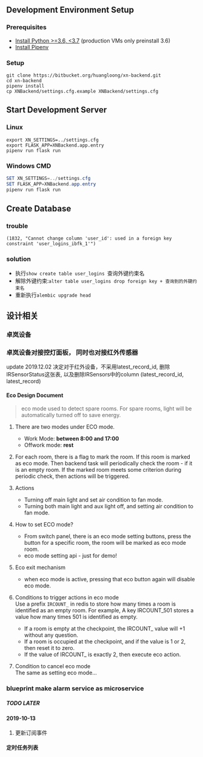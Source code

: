 ## Development Environment Setup

### Prerequisites

* [Install Python >=3.6, <3.7](https://www.python.org/downloads/) (production VMs only preinstall 3.6)
* [Install Pipenv](https://pipenv.readthedocs.io/en/latest/install/#installing-pipenv)



### Setup

```shell
git clone https://bitbucket.org/huangloong/xn-backend.git
cd xn-backend
pipenv install
cp XNBackend/settings.cfg.example XNBackend/settings.cfg
```



## Start Development Server

### Linux

```shell
export XN_SETTINGS=../settings.cfg
export FLASK_APP=XNBackend.app.entry
pipenv run flask run
```



### Windows CMD

```powershell
SET XN_SETTINGS=../settings.cfg
SET FLASK_APP=XNBackend.app.entry
pipenv run flask run
```





## Create Database

### trouble

```
(1832, "Cannot change column 'user_id': used in a foreign key constraint 'user_logins_ibfk_1'")
```

### solution

* 执行```show create table user_logins ```查询外键约束名
* 解除外键约束:```alter table user_logins drop foreign key + 查询到的外键约束名```
* 重新执行```alembic upgrade head```


## 设计相关

### 卓岚设备
### 卓岚设备对接控灯面板， 同时也对接红外传感器

update 2019.12.02 决定对于红外设备，不采用latest_record_id, 删除IRSensorStatus这张表, 以及删除IRSensors中的column (latest_record_id, latest_record)


#### Eco Design Document

> eco mode used to detect spare rooms. For spare rooms, light will be automatically turned off to save energy.
>
1. There are two modes under ECO mode.
    * Work Mode: **between 8:00 and 17:00**
    * Offwork mode: **rest**

2. For each room, there is a flag to mark the room. If this room is marked as eco mode. Then backend task will periodically 
check the room - if it is an empty room. If the marked room meets some criterion during periodic check, then actions will be
triggered.


3. Actions
   * Turning off main light and set air condition to fan mode.
   * Turning both main light and aux light off, and setting air condition to fan mode.

4. How to set ECO mode?
    * From switch panel, there is an eco mode setting buttons, press the button for a specific room, the room will be marked
    as eco mode room.
    * eco mode setting api - just for demo!
   
5. Eco exit mechanism
    * when eco mode is active, pressing that eco button again will disable eco mode.

6. Conditions to trigger actions in eco mode \
   Use a prefix ```IRCOUNT_``` in redis to store how many times a room is identified as an empty room. For example, 
   A key IRCOUNT_501 stores a value how many times 501 is identified as empty. 
   
   * If a room is empty at the checkpoint, the IRCOUNT_ value will +1 without any question.
   * If a room is occupied at the checkpoint, and if the value is 1 or 2, then reset it to zero.
   * If the value of IRCOUNT_ is exactly 2, then execute eco action.
  
7. Condition to cancel eco mode  \
The same as setting eco mode...


### blueprint make alarm service as microservice
##### TODO LATER


#### 2019-10-13
1. 更新订阅事件




#### 定时任务列表
 